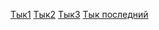 [Тык1](https://docs.google.com/presentation/d/102T9R9xfbbn9CNMF7w501DKF6Ck6PS-Saxe_6DD191w/edit?usp=sharing)
[Тык2](https://docs.google.com/presentation/d/1TzZiArzPA8Zn_-gZ8F4iGnP7YPQeMmydLUloOXPztqM/edit?usp=sharing)
[Тык3](https://docs.google.com/presentation/d/1Cs4zx6MOFst630ToEtQa0YBjuPNEFHPmDNFI2w7Lb5Y/edit?usp=sharing)
[Тык последний](https://docs.google.com/presentation/d/1_h6lRXh4kl6J-ejjNMSz1CoWke_jsoSxZJ-11pX2GV4/edit?usp=sharing)

